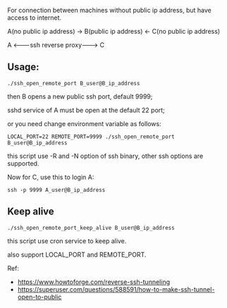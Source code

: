 For connection between machines without public ip address, but have access to internet.

A(no public ip address) -> B(public ip address) <- C(no public ip address)

A <---ssh reverse proxy---> C

## Usage:
```
./ssh_open_remote_port B_user@B_ip_address
```
then B opens a new public ssh port, default 9999;

sshd service of A must be open at the default 22 port;

or you need change environment variable as follows:
```
LOCAL_PORT=22 REMOTE_PORT=9999 ./ssh_open_remote_port B_user@B_ip_address
```
this script use -R and -N option of ssh binary, other ssh options are supported.

Now for C, use this to login A:
```
ssh -p 9999 A_user@B_ip_address
```

## Keep alive
```
./ssh_open_remote_port_keep_alive B_user@B_ip_address
```
this script use cron service to keep alive.

also support LOCAL_PORT and REMOTE_PORT.


Ref:
* https://www.howtoforge.com/reverse-ssh-tunneling
* https://superuser.com/questions/588591/how-to-make-ssh-tunnel-open-to-public